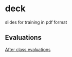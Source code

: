 # deck
slides for training in pdf format

## Evaluations
[After class evaluations](https://www.surveymonkey.com/r/20855-PureStorage-GHAS)
